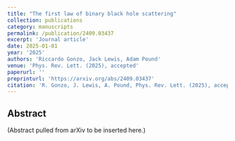 ```yaml
---
title: "The first law of binary black hole scattering"
collection: publications
category: manuscripts
permalink: /publication/2409.03437
excerpt: 'Journal article'
date: 2025-01-01
year: '2025'
authors: 'Riccardo Gonzo, Jack Lewis, Adam Pound'
venue: 'Phys. Rev. Lett. (2025), accepted'
paperurl: ''
preprinturl: 'https://arxiv.org/abs/2409.03437'
citation: 'R. Gonzo, J. Lewis, A. Pound, Phys. Rev. Lett. (2025), accepted.'
---
```


## Abstract
(Abstract pulled from arXiv to be inserted here.)
